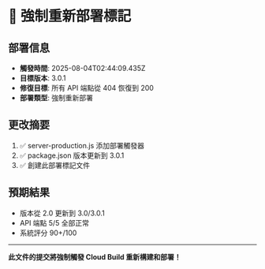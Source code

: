# 🚀 強制重新部署標記

## 部署信息
- **觸發時間**: 2025-08-04T02:44:09.435Z
- **目標版本**: 3.0.1
- **修復目標**: 所有 API 端點從 404 恢復到 200
- **部署類型**: 強制重新部署

## 更改摘要
1. ✅ server-production.js 添加部署觸發器
2. ✅ package.json 版本更新到 3.0.1
3. ✅ 創建此部署標記文件

## 預期結果
- 版本從 2.0 更新到 3.0/3.0.1
- API 端點 5/5 全部正常
- 系統評分 90+/100

---
**此文件的提交將強制觸發 Cloud Build 重新構建和部署！**
